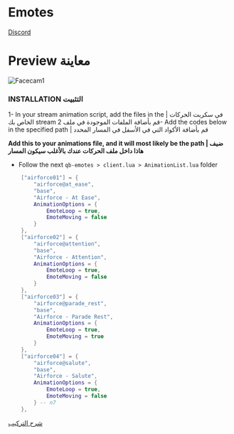 # Emotes

[Discord](https://discord.gg/PWnxxHcpbr)

# Preview معاينة
![Facecam1]([https://cdn.discordapp.com/attachments/871614457703460864/1218719110213537912/1211.png](https://cdn.discordapp.com/attachments/871614457703460864/1218719110213537912/1211.png?ex=6608af9e&is=65f63a9e&hm=e9122e0f227e05a51a93bad0047f18b38511c1e52db7256d8c8cef9cbc23ae7d&))

### INSTALLATION التثبيت
1- In your stream animation script, add the files in the | في سكربت الحركات الخاص بك stream قم بأضافة الملفات الموجودة في ملف
2- Add the codes below in the specified path | قم بأضافة الأكواد التي في الأسفل في المسار المحدد

**Add this to your animations file, and it will most likely be the path | ضيف هاذا داخل ملف الحركات عندك بالأغلب سيكون المسار**

- Follow the next `qb-emotes > client.lua > AnimationList.lua` folder

```lua
    ["airforce01"] = { 
        "airforce@at_ease",
        "base",
        "Airforce - At Ease",
        AnimationOptions = {
            EmoteLoop = true,
            EmoteMoving = false
        }
    },
    ["airforce02"] = { 
        "airforce@attention",
        "base",
        "Airforce - Attention",
        AnimationOptions = {
            EmoteLoop = true,
            EmoteMoving = false
        }
    },
    ["airforce03"] = { 
        "airforce@parade_rest",
        "base",
        "Airforce - Parade Rest",
        AnimationOptions = {
            EmoteLoop = true,
            EmoteMoving = true
        } 
    },
    ["airforce04"] = {
        "airforce@salute",
        "base",
        "Airforce - Salute",
        AnimationOptions = {
            EmoteLoop = true,
            EmoteMoving = false
        } -- n7
    },
```


[شرح التركيب](#emotes)
